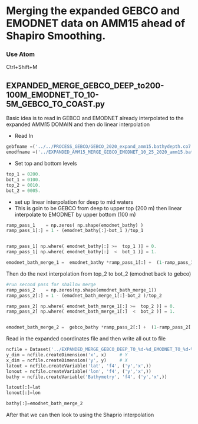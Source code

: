 # Merging the expanded GEBCO and EMODNET data on AMM15 ahead of Shapiro Smoothing.

### Use Atom
Ctrl+Shift+M

## EXPANDED_MERGE_GEBCO_DEEP_to200-100M_EMODNET_TO_10-5M_GEBCO_TO_COAST.py

Basic idea is to read in GEBCO and EMODNET already interpolated to the expanded AMM15 DOMAIN and then do linear interpolation


*  Read In
```python
gebfname =('../../PROCESS_GEBCO/GEBCO_2020_expand_amm15.bathydepth.co7.cs3x.cs20.nc')
emodfname =('../EXPANDED_AMM15_MERGE_GEBCO_EMODNET_10_25_2020_amm15.bathydepth.co7.cs3x.cs20.nc')
```

* Set top and bottom levels
```python
top_1 = 0200.
bot_1 = 0100.
top_2 = 0010.
bot_2 = 0005.
```

* set up linear interpolation for deep to mid waters
* This is goin to be GEBCO from deep to upper top (200 m)  then linear interpolate to EMODNET by upper bottom (100 m)


```python
ramp_pass_1    = np.zeros( np.shape(emodnet_bathy) )
ramp_pass_1[:] = 1 - (emodnet_bathy[:]-bot_1 )/top_1


ramp_pass_1[ np.where( emodnet_bathy[:] >=  top_1 )] = 0.
ramp_pass_1[ np.where( emodnet_bathy[:]  <  bot_1 )] = 1.

emodnet_bath_merge_1 =  emodnet_bathy *ramp_pass_1[:] +  (1-ramp_pass_1[:])*gebco_bathy[:]
```
Then do the next interpolation from top_2 to bot_2 (emodnet back to gebco)

```python
#run second pass for shallow merge
ramp_pass_2    = np.zeros(np.shape(emodnet_bath_merge_1))
ramp_pass_2[:] = 1 - (emodnet_bath_merge_1[:]-bot_2 )/top_2

ramp_pass_2[ np.where( emodnet_bath_merge_1[:] >=  top_2 )] = 0.
ramp_pass_2[ np.where( emodnet_bath_merge_1[:]  <  bot_2 )] = 1.


emodnet_bath_merge_2 =  gebco_bathy *ramp_pass_2[:] +  (1-ramp_pass_2[:])*emodnet_bath_merge_1[:]
```

Read in the expanded coordinates file and then write all out to file

```python
ncfile = Dataset('../EXPANDED_MERGE_GEBCO_DEEP_TO_%d-%d_EMODNET_TO_%d-%d_GEBCO_TO_COAST_amm15.bathydepth.co7.cs3x.cs20.nc'%(int(top_1),int(bot_1),int(top_2),int(bot_2)),'w')
y_dim = ncfile.createDimension('x', x)     # Y
x_dim = ncfile.createDimension('y', y)     # X
latout = ncfile.createVariable('lat', 'f4', ('y','x',))
lonout = ncfile.createVariable('lon', 'f4', ('y','x',))
bathy = ncfile.createVariable('Bathymetry', 'f4', ('y','x',))

latout[:]=lat
lonout[:]=lon

bathy[:]=emodnet_bath_merge_2
```

After that we can then look to using the Shaprio interpolation
